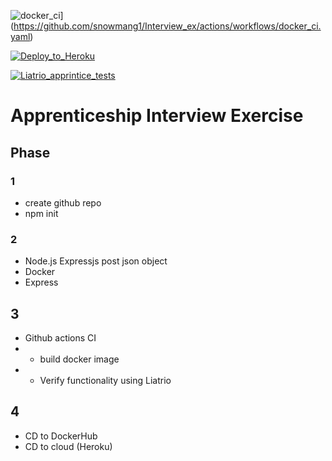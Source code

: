 ![docker_ci](https://github.com/snowmang1/Interview_ex/actions/workflows/docker_ci.yaml/badge.svg)](https://github.com/snowmang1/Interview_ex/actions/workflows/docker_ci.yaml)

[![Deploy_to_Heroku](https://github.com/snowmang1/Interview_ex/actions/workflows/heroku_deploy.yaml/badge.svg)](https://github.com/snowmang1/Interview_ex/actions/workflows/heroku_deploy.yaml)

[![Liatrio_apprintice_tests](https://github.com/snowmang1/Interview_ex/actions/workflows/liatrio_action.yaml/badge.svg)](https://github.com/snowmang1/Interview_ex/actions/workflows/liatrio_action.yaml)

# Apprenticeship Interview Exercise

## Phase
### 1
- create github repo
- npm init

### 2
- Node.js Expressjs post json object
- Docker
- Express

## 3
- Github actions CI
- - build docker image
- - Verify functionality using Liatrio

## 4
- CD to DockerHub
- CD to cloud (Heroku)
